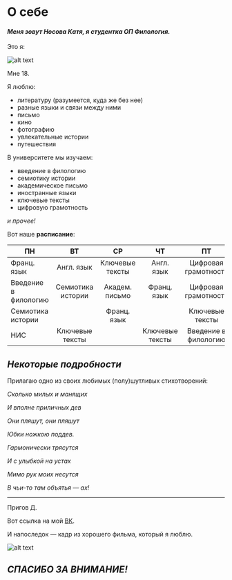 # О себе #

#### *Меня зовут Носова Катя, я студентка ОП Филология.* ####

Это я:

![alt text](http://oi64.tinypic.com/xofbrs.jpg "Собственной персоной")

Мне 18. 

Я люблю: 
* литературу (разумеется, куда же без нее)
* разные языки и связи между ними
* письмо
* кино
* фотографию
* увлекательные истории
* путешествия

В университете мы изучаем: 
* введение в филологию
* семиотику истории
* академическое письмо
* иностранные языки
* ключевые тексты
* цифровую грамотность
 
*и прочее!*
 
Вот наше **расписание**:

|     ПН     |     ВТ     |     СР     |     ЧТ     |      ПТ     |
| ---------- | :--------: | :--------: | :--------: | :---------: |
| Франц. язык | Англ. язык | Ключевые тексты | Англ. язык | Цифровая грамотность |
| Введение в филологию | Семиотика истории | Академ. письмо | Франц. язык | Цифровая грамотность |
| Семиотика истории |   | Франц. язык |   | Ключевые тексты |
| НИС | Ключевые тексты |   | Ключевые тексты | Введение в филологию |
 

## *Некоторые подробности* ##

Прилагаю одно из своих любимых (полу)шутливых стихотворений: 



*Сколько милых и манящих*

*И вполне приличных дев*

*Они пляшут, они пляшут*

*Юбки ножкою поддев.*



*Гармонически трясутся*

*И с улыбкой на устах*

*Мимо рук моих несутся*

*В чьи-то там объятья — ах!*

---
Пригов Д.



Вот ссылка на мой [ВК](https://vk.com/knosovak "Это я!").


И напоследок — кадр из хорошего фильма, который я люблю. 

![alt text](http://oi68.tinypic.com/2wdn1ns.jpg "Жан-Люк Годар, На последнем дыхании")

## *СПАСИБО ЗА ВНИМАНИЕ!* ##
